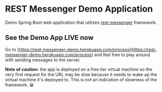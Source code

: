 # REST Messenger Demo Application
Demo Spring Boot web application that utilizes [rest-messenger](https://github.com/clearlydecoded/rest-messenger) framework.

## See the Demo App LIVE now

Go to [https://rest-messenger-demo.herokuapp.com/process](https://rest-messenger-demo.herokuapp.com/process) and feel free to play around with sending messages to the server.

**Note of caution:** the app is deployed on a free tier virtual machine so the very first request for the URL may be slow because it needs to wake up the virtual machine it's deployed to. This is not an indication of slowness of the framework. 😀

